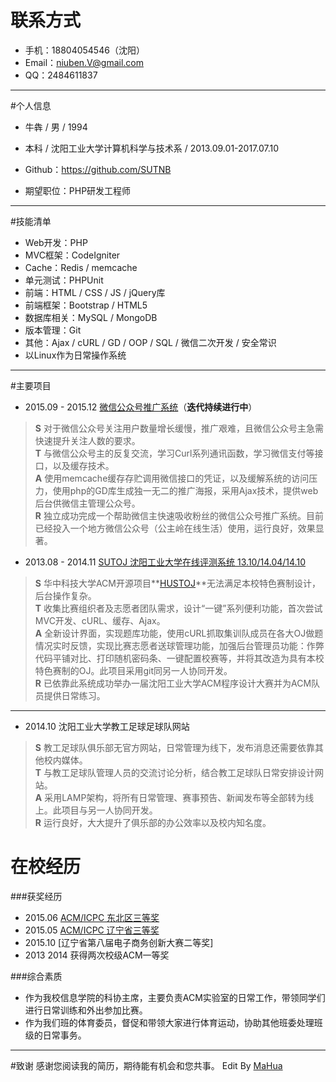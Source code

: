 # 联系方式
* 手机：18804054546（沈阳）
* Email：<niuben.V@gmail.com>
* QQ：2484611837

---

#个人信息
* 牛犇 / 男 / 1994
* 本科 / 沈阳工业大学计算机科学与技术系 / 2013.09.01-2017.07.10
* Github：<https://github.com/SUTNB>

* 期望职位：PHP研发工程师

---

#技能清单
* Web开发：PHP
* MVC框架：CodeIgniter
* Cache：Redis / memcache
* 单元测试：PHPUnit
* 前端：HTML / CSS / JS / jQuery库
* 前端框架：Bootstrap / HTML5
* 数据库相关：MySQL / MongoDB
* 版本管理：Git
* 其他：Ajax / cURL / GD / OOP / SQL / 微信二次开发 / 安全常识
* 以Linux作为日常操作系统 

---

#主要项目
* 2015.09 - 2015.12 [微信公众号推广系统](https://github.com/SUTNB/gzlhshwxe)（**迭代持续进行中**）
> **S** 对于微信公众号关注用户数量增长缓慢，推广艰难，且微信公众号主急需快速提升关注人数的要求。  
> **T** 与微信公众号主的反复交流，学习Curl系列通讯函数，学习微信支付等接口，以及缓存技术。  
> **A** 使用memcache缓存存贮调用微信接口的凭证，以及缓解系统的访问压力，使用php的GD库生成独一无二的推广海报，采用Ajax技术，提供web后台供微信主管理公众号。  
> **R** 独立成功完成一个帮助微信主快速吸收粉丝的微信公众号推广系统。目前已经投入一个地方微信公众号（公主岭在线生活）使用，运行良好，效果显著。  


* 2013.08 - 2014.11 [SUTOJ 沈阳工业大学在线评测系统 13.10/14.04/14.10](https://github.com/cwen-coder/nsut_oj)
> **S** 华中科技大学ACM开源项目**[HUSTOJ](https://code.google.com/p/hustoj/)**无法满足本校特色赛制设计，后台操作复杂。  
> **T** 收集比赛组织者及志愿者团队需求，设计“一键”系列便利功能，首次尝试MVC开发、cURL、缓存、Ajax。  
> **A** 全新设计界面，实现题库功能，使用cURL抓取集训队成员在各大OJ做题情况实时反馈，实现比赛志愿者送球管理功能，加强后台管理员功能：作弊代码平铺对比、打印随机密码条、一键配置校赛等，并将其改造为具有本校特色赛制的OJ。此项目采用git同另一人协同开发。  
> **R** 已依靠此系统成功举办一届沈阳工业大学ACM程序设计大赛并为ACM队员提供日常练习。

---

* 2014.10 沈阳工业大学教工足球足球队网站
> **S** 教工足球队俱乐部无官方网站，日常管理为线下，发布消息还需要依靠其他校内媒体。    
> **T** 与教工足球队管理人员的交流讨论分析，结合教工足球队日常安排设计网站。    
> **A** 采用LAMP架构，将所有日常管理、赛事预告、新闻发布等全部转为线上。此项目与另一人协同开发。    
> **R** 运行良好，大大提升了俱乐部的办公效率以及校内知名度。

# 在校经历
###获奖经历
* 2015.06 [ACM/ICPC 东北区三等奖]()
* 2015.05 [ACM/ICPC 辽宁省三等奖]()
* 2015.10 [辽宁省第八届电子商务创新大赛二等奖]
* 2013 2014 获得两次校级ACM一等奖

###综合素质
* 作为我校信息学院的科协主席，主要负责ACM实验室的日常工作，带领同学们进行日常训练和外出参加比赛。
* 作为我们班的体育委员，督促和带领大家进行体育运动，协助其他班委处理班级的日常事务。

---

#致谢
感谢您阅读我的简历，期待能有机会和您共事。
Edit By [MaHua](http://mahua.jser.me)
